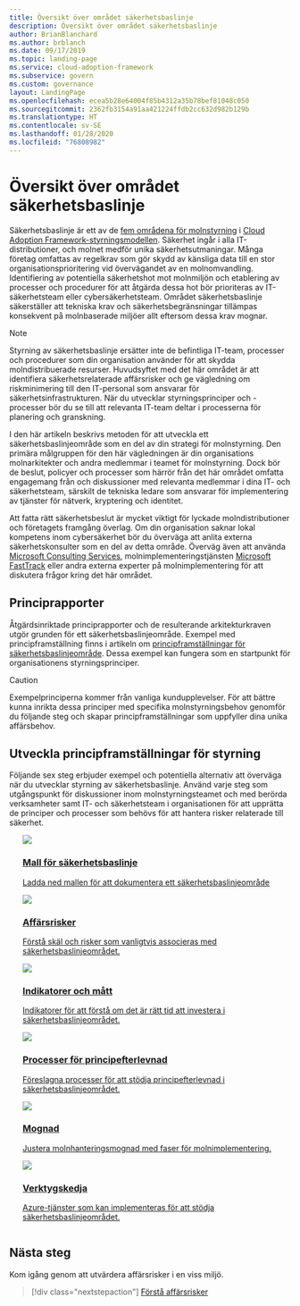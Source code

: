 ```yaml
---
title: Översikt över området säkerhetsbaslinje
description: Översikt över området säkerhetsbaslinje
author: BrianBlanchard
ms.author: brblanch
ms.date: 09/17/2019
ms.topic: landing-page
ms.service: cloud-adoption-framework
ms.subservice: govern
ms.custom: governance
layout: LandingPage
ms.openlocfilehash: ecea5b28e64004f85b4312a35b78bef81048c050
ms.sourcegitcommit: 2362fb3154a91aa421224ffdb2cc632d982b129b
ms.translationtype: HT
ms.contentlocale: sv-SE
ms.lasthandoff: 01/28/2020
ms.locfileid: "76808982"
---
```

# <a name="security-baseline-discipline-overview"></a>Översikt över området säkerhetsbaslinje

Säkerhetsbaslinje är ett av de [fem områdena för molnstyrning](../governance-disciplines.md) i [Cloud Adoption Framework-styrningsmodellen](../index.md). Säkerhet ingår i alla IT-distributioner, och molnet medför unika säkerhetsutmaningar. Många företag omfattas av regelkrav som gör skydd av känsliga data till en stor organisationsprioritering vid övervägandet av en molnomvandling. Identifiering av potentiella säkerhetshot mot molnmiljön och etablering av processer och procedurer för att åtgärda dessa hot bör prioriteras av IT-säkerhetsteam eller cybersäkerhetsteam. Området säkerhetsbaslinje säkerställer att tekniska krav och säkerhetsbegränsningar tillämpas konsekvent på molnbaserade miljöer allt eftersom dessa krav mognar.

> [!NOTE]
> Styrning av säkerhetsbaslinje ersätter inte de befintliga IT-team, processer och procedurer som din organisation använder för att skydda molndistribuerade resurser. Huvudsyftet med det här området är att identifiera säkerhetsrelaterade affärsrisker och ge vägledning om riskminimering till den IT-personal som ansvarar för säkerhetsinfrastrukturen. När du utvecklar styrningsprinciper och -processer bör du se till att relevanta IT-team deltar i processerna för planering och granskning.

I den här artikeln beskrivs metoden för att utveckla ett säkerhetsbaslinjeområde som en del av din strategi för molnstyrning. Den primära målgruppen för den här vägledningen är din organisations molnarkitekter och andra medlemmar i teamet för molnstyrning. Dock bör de beslut, policyer och processer som härrör från det här området omfatta engagemang från och diskussioner med relevanta medlemmar i dina IT- och säkerhetsteam, särskilt de tekniska ledare som ansvarar för implementering av tjänster för nätverk, kryptering och identitet.

Att fatta rätt säkerhetsbeslut är mycket viktigt för lyckade molndistributioner och företagets framgång överlag. Om din organisation saknar lokal kompetens inom cybersäkerhet bör du överväga att anlita externa säkerhetskonsulter som en del av detta område. Överväg även att använda [Microsoft Consulting Services](https://www.microsoft.com/enterprise/services), molnimplementeringstjänsten [Microsoft FastTrack](https://azure.microsoft.com/programs/azure-fasttrack) eller andra externa experter på molnimplementering för att diskutera frågor kring det här området.

## <a name="policy-statements"></a>Principrapporter

Åtgärdsinriktade principrapporter och de resulterande arkitekturkraven utgör grunden för ett säkerhetsbaslinjeområde. Exempel med principframställning finns i artikeln om [principframställningar för säkerhetsbaslinjeområde](./policy-statements.md). Dessa exempel kan fungera som en startpunkt för organisationens styrningsprinciper.

> [!CAUTION]
> Exempelprinciperna kommer från vanliga kundupplevelser. För att bättre kunna inrikta dessa principer med specifika molnstyrningsbehov genomför du följande steg och skapar principframställningar som uppfyller dina unika affärsbehov.

## <a name="develop-governance-policy-statements"></a>Utveckla principframställningar för styrning

Följande sex steg erbjuder exempel och potentiella alternativ att överväga när du utvecklar styrning av säkerhetsbaslinje. Använd varje steg som utgångspunkt för diskussioner inom molnstyrningsteamet och med berörda verksamheter samt IT- och säkerhetsteam i organisationen för att upprätta de principer och processer som behövs för att hantera risker relaterade till säkerhet.

<!-- markdownlint-disable MD033 -->

<ul class="panelContent cardsE">
<li style="display: flex; flex-direction: column;">
    <a href="./template.md">
        <div class="cardSize">
            <div class="cardPadding" >
                <div class="card" >
                    <div class="cardImageOuter">
                        <div class="cardImage">
                            <img src="../../_images/govern/process-template.png" class="x-hidden-focus"/>
                        </div>
                    </div>
                    <div class="cardText" style="padding-left:0px;">
                        <h3>Mall för säkerhetsbaslinje</h3>
                        <p class="x-hidden-focus">Ladda ned mallen för att dokumentera ett säkerhetsbaslinjeområde</p>
                    </div>
                </div>
            </div>
        </div>
    </a>
</li><li style="display: flex; flex-direction: column;">
    <a href="./business-risks.md">
        <div class="cardSize">
            <div class="cardPadding" >
                <div class="card" >
                    <div class="cardImageOuter">
                        <div class="cardImage">
                            <img src="../../_images/govern/process-risks.png" class="x-hidden-focus"/>
                        </div>
                    </div>
                    <div class="cardText" style="padding-left:0px;">
                        <h3>Affärsrisker</h3>
                        <p class="x-hidden-focus">Förstå skäl och risker som vanligtvis associeras med säkerhetsbaslinjeområdet.</p>
                    </div>
                </div>
            </div>
        </div>
    </a>
</li>
<li style="display: flex; flex-direction: column;">
    <a href="./metrics-tolerance.md">
        <div class="cardSize">
            <div class="cardPadding" >
                <div class="card" >
                    <div class="cardImageOuter">
                        <div class="cardImage">
                            <img src="../../_images/govern/process-metrics.png" class="x-hidden-focus"/>
                        </div>
                    </div>
                    <div class="cardText" style="padding-left:0px;">
                        <h3>Indikatorer och mått</h3>
                        <p class="x-hidden-focus">Indikatorer för att förstå om det är rätt tid att investera i säkerhetsbaslinjeområdet.</p>
                    </div>
                </div>
            </div>
        </div>
    </a>
</li>
<li style="display: flex; flex-direction: column;">
    <a href="./compliance-processes.md">
        <div class="cardSize">
            <div class="cardPadding" >
                <div class="card" >
                    <div class="cardImageOuter">
                        <div class="cardImage">
                            <img src="../../_images/govern/process-enforce.png" class="x-hidden-focus"/>
                        </div>
                    </div>
                    <div class="cardText" style="padding-left:0px;">
                        <h3>Processer för principefterlevnad</h3>
                        <p class="x-hidden-focus">Föreslagna processer för att stödja principefterlevnad i säkerhetsbaslinjeområdet.</p>
                    </div>
                </div>
            </div>
        </div>
    </a>
</li>
<li style="display: flex; flex-direction: column;">
    <a href="./discipline-improvement.md">
        <div class="cardSize">
            <div class="cardPadding" >
                <div class="card" >
                    <div class="cardImageOuter">
                        <div class="cardImage">
                            <img src="../../_images/govern/process-maturity.png" class="x-hidden-focus"/>
                        </div>
                    </div>
                    <div class="cardText" style="padding-left:0px;">
                        <h3>Mognad</h3>
                        <p class="x-hidden-focus">Justera molnhanteringsmognad med faser för molnimplementering.</p>
                    </div>
                </div>
            </div>
        </div>
    </a>
</li>
<li style="display: flex; flex-direction: column;">
    <a href="./toolchain.md">
        <div class="cardSize">
            <div class="cardPadding" >
                <div class="card" >
                    <div class="cardImageOuter">
                        <div class="cardImage">
                            <img src="../../_images/govern/process-toolchain.png" class="x-hidden-focus"/>
                        </div>
                    </div>
                    <div class="cardText" style="padding-left:0px;">
                        <h3>Verktygskedja</h3>
                        <p class="x-hidden-focus">Azure-tjänster som kan implementeras för att stödja säkerhetsbaslinjeområdet.</p>
                    </div>
                </div>
            </div>
        </div>
    </a>
</li>
</ul>

<!-- markdownlint-enable MD033 -->

## <a name="next-steps"></a>Nästa steg

Kom igång genom att utvärdera affärsrisker i en viss miljö.

> [!div class="nextstepaction"]
> [Förstå affärsrisker](./business-risks.md)
